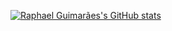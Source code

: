 [![Raphael Guimarães's GitHub stats](https://github-readme-stats.vercel.app/api?username=raphaelguimaraeszup)](https://github.com/anuraghazra/github-readme-stats)
